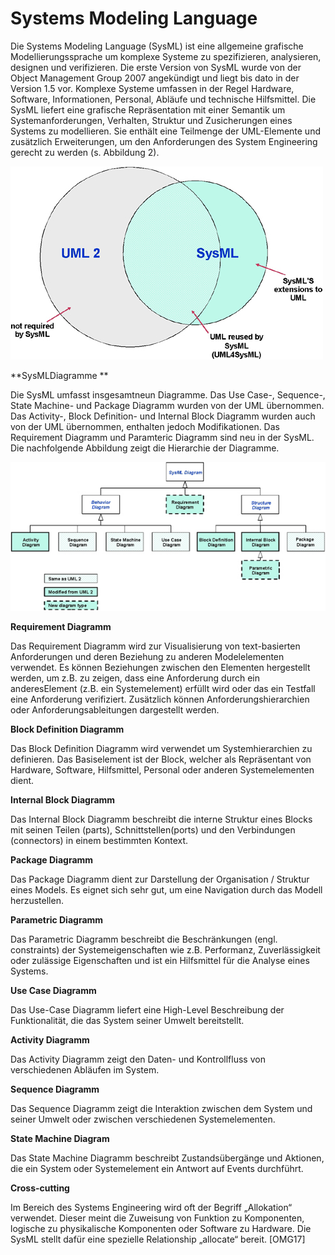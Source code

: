 # Systems Modeling Language

Die Systems Modeling Language (SysML) ist eine allgemeine grafische Modellierungssprache um komplexe Systeme zu spezifizieren, analysieren, designen und verifizieren. Die erste Version von SysML wurde von der Object Management Group 2007 angekündigt und liegt bis dato in der Version 1.5 vor. Komplexe Systeme umfassen in der Regel Hardware, Software, Informationen, Personal, Abläufe und technische Hilfsmittel. Die SysML liefert eine grafische Repräsentation mit einer Semantik um Systemanforderungen, Verhalten, Struktur und Zusicherungen eines Systems zu modellieren. Sie enthält eine Teilmenge der UML-Elemente und zusätzlich Erweiterungen, um den Anforderungen des System Engineering gerecht zu werden (s. Abbildung 2).

![](..\assets\schnittmenge_uml_sysml.jpg)

**SysMLDiagramme **

Die SysML umfasst insgesamtneun Diagramme. Das Use Case-, Sequence-, State Machine- und Package Diagramm wurden von der UML übernommen. Das Activity-, Block Definition- und Internal Block Diagramm wurden auch von der UML übernommen, enthalten jedoch Modifikationen. Das Requirement Diagramm und Paramteric Diagramm sind neu in der SysML. Die nachfolgende Abbildung zeigt die Hierarchie der Diagramme.

![](..\assets\sysml_diagramme.jpg)

**Requirement Diagramm**

Das Requirement Diagramm wird zur Visualisierung von text-basierten Anforderungen und deren Beziehung zu anderen Modelelementen verwendet. Es können Beziehungen zwischen den Elementen hergestellt werden, um z.B. zu zeigen, dass eine Anforderung durch ein anderesElement (z.B. ein Systemelement) erfüllt wird oder das ein Testfall eine Anforderung verifiziert. Zusätzlich können Anforderungshierarchien oder Anforderungsableitungen dargestellt werden. 

**Block Definition Diagramm**

Das Block Definition Diagramm wird verwendet um Systemhierarchien zu definieren. Das Basiselement ist der Block, welcher als Repräsentant von Hardware, Software, Hilfsmittel, Personal oder anderen Systemelementen dient.

**Internal Block Diagramm**

Das Internal Block Diagramm beschreibt die interne Struktur eines Blocks mit seinen Teilen (parts), Schnittstellen(ports) und den Verbindungen (connectors) in einem bestimmten Kontext.

**Package Diagramm**

Das Package Diagramm dient zur Darstellung der Organisation / Struktur eines Models. Es eignet sich sehr gut, um eine Navigation durch das Modell herzustellen.

**Parametric Diagramm**

Das Parametric Diagramm beschreibt die Beschränkungen (engl. constraints) der Systemeigenschaften wie z.B. Performanz, Zuverlässigkeit oder zulässige Eigenschaften und ist ein Hilfsmittel für die Analyse eines Systems.

**Use Case Diagramm**

Das Use-Case Diagramm liefert eine High-Level Beschreibung der Funktionalität, die das System seiner Umwelt bereitstellt.

**Activity Diagramm**

Das Activity Diagramm zeigt den Daten- und Kontrollfluss von verschiedenen Abläufen im System.

**Sequence Diagramm**

Das Sequence Diagramm zeigt die Interaktion zwischen dem System und seiner Umwelt oder zwischen verschiedenen Systemelementen.

**State Machine Diagram**

Das State Machine Diagramm beschreibt Zustandsübergänge und Aktionen, die ein System oder Systemelement ein Antwort auf Events durchführt. 

**Cross-cutting**

Im Bereich des Systems Engineering wird oft der Begriff „Allokation“ verwendet. Dieser meint die Zuweisung von Funktion zu Komponenten, logische zu physikalische Komponenten oder Software zu Hardware. Die SysML stellt dafür eine spezielle Relationship „allocate“ bereit. [OMG17]